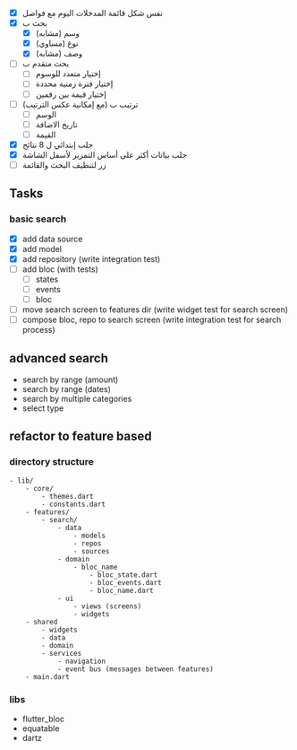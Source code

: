 - [x] نفس شكل قائمة المدخلات اليوم مع فواصل
- [x] بحث ب
	- [x] وسم (مشابه)
	- [x] نوع (مساوي)
	- [x] وصف (مشابه)
- [ ] بحث متقدم ب
	- [ ] إختيار متعدد للوسوم
	- [ ] إختيار فترة زمنية محددة
	- [ ] إختيار قيمة بين رقمين
- [ ] ترتيب ب (مع إمكانية عكس الترتيب)
	- [ ] الوسم
	- [ ] تاريخ الاضافة
	- [ ] القيمة
- [x] جلب إبتدائي ل 8 نتائج
- [x] جلب بيانات أكثر على أساس التمرير لأسفل الشاشة
- [ ] زر لتنظيف البحث والقائمة

## Tasks
### basic search
- [x] add data source
- [x] add model
- [x] add repository (write integration test)
- [ ] add bloc (with tests)
	- [ ] states
	- [ ] events
	- [ ] bloc
- [ ] move search screen to features dir (write widget test for search screen)
- [ ] compose bloc, repo to search screen (write integration test for search process)

## advanced search
- search by range (amount)
- search by range (dates)
- search by multiple categories
- select type

## refactor to feature based
### directory structure
	- lib/
		- core/
			- themes.dart
			- constants.dart
		- features/
			- search/
				- data
					- models
					- repos
					- sources
				- domain
					- bloc_name
						- bloc_state.dart
						- bloc_events.dart
						- bloc_name.dart
				- ui
					- views (screens)
					- widgets
		- shared
			- widgets
			- data
			- domain
			- services
				- navigation
				- event bus (messages between features)
		- main.dart

### libs
- flutter_bloc
- equatable
- dartz

